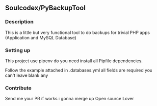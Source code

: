 ## Soulcodex/PyBackupTool

### Description

This is a little but very functional tool to do backups for trivial PHP apps (Application and MySQL Database)

### Setting up

This project use pipenv do you need install all Pipfile dependencies.

Follow the example attached in .databases.yml all fields are required you can't leave blank any

### Contribute

Send me your PR if works i gonna merge up
Open source Lover